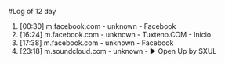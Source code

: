 #Log of 12 day

1. [00:30] m.facebook.com - unknown - Facebook
1. [16:24] m.facebook.com - unknown - Tuxteno.COM - Inicio
1. [17:38] m.facebook.com - unknown - Facebook
1. [23:18] m.soundcloud.com - unknown - ▶ Open Up by SXUL
